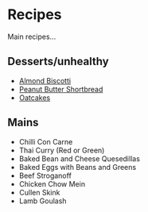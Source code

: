 # Recipes

Main recipes...

## Desserts/unhealthy

- [Almond Biscotti](./almond-biscotti.md)
- [Peanut Butter Shortbread](./peanut-butter-shortbread.md)
- [Oatcakes](./oatcakes.md)

## Mains

- Chilli Con Carne
- Thai Curry (Red or Green)
- Baked Bean and Cheese Quesedillas
- Baked Eggs with Beans and Greens
- Beef Stroganoff
- Chicken Chow Mein
- Cullen Skink
- Lamb Goulash
